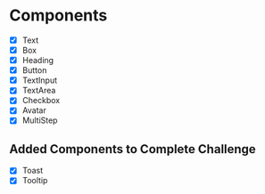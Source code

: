 # Components

- [x] Text
- [x] Box
- [x] Heading
- [x] Button
- [x] TextInput
- [x] TextArea
- [x] Checkbox
- [x] Avatar
- [x] MultiStep

## Added Components to Complete Challenge

- [x] Toast
- [x] Tooltip